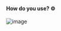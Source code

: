 
#### How do you use? ⚙ 

![image](https://user-images.githubusercontent.com/29712683/129990778-54b6828d-5d01-4f12-a78f-6f607d1be9c6.png)

